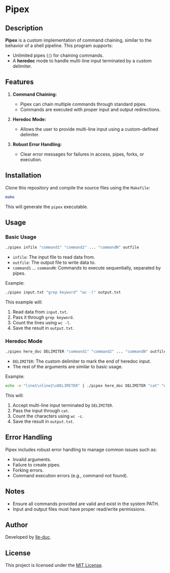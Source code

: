 # Pipex

## Description

**Pipex** is a custom implementation of command chaining, similar to the behavior of a shell pipeline. This program supports:

- Unlimited pipes (`|`) for chaining commands.
- A **heredoc** mode to handle multi-line input terminated by a custom delimiter.

## Features

1. **Command Chaining:**
   - Pipex can chain multiple commands through standard pipes.
   - Commands are executed with proper input and output redirections.

2. **Heredoc Mode:**
   - Allows the user to provide multi-line input using a custom-defined delimiter.

3. **Robust Error Handling:**
   - Clear error messages for failures in access, pipes, forks, or execution.

## Installation

Clone this repository and compile the source files using the `Makefile`:

```bash
make
```

This will generate the `pipex` executable.

## Usage

### Basic Usage

```bash
./pipex infile "command1" "command2" ... "commandN" outfile
```

- `infile`: The input file to read data from.
- `outfile`: The output file to write data to.
- `command1` ... `commandN`: Commands to execute sequentially, separated by pipes.

Example:

```bash
./pipex input.txt "grep keyword" "wc -l" output.txt
```

This example will:
1. Read data from `input.txt`.
2. Pass it through `grep keyword`.
3. Count the lines using `wc -l`.
4. Save the result in `output.txt`.

### Heredoc Mode

```bash
./pipex here_doc DELIMITER "command1" "command2" ... "commandN" outfile
```

- `DELIMITER`: The custom delimiter to mark the end of heredoc input.
- The rest of the arguments are similar to basic usage.

Example:

```bash
echo -e "line1\nline2\nDELIMITER" | ./pipex here_doc DELIMITER "cat" "wc -c" output.txt
```

This will:
1. Accept multi-line input terminated by `DELIMITER`.
2. Pass the input through `cat`.
3. Count the characters using `wc -c`.
4. Save the result in `output.txt`.

## Error Handling

Pipex includes robust error handling to manage common issues such as:

- Invalid arguments.
- Failure to create pipes.
- Forking errors.
- Command execution errors (e.g., command not found).

## Notes

- Ensure all commands provided are valid and exist in the system PATH.
- Input and output files must have proper read/write permissions.

## Author

Developed by [lle-duc](mailto:lle-duc@student.42.fr).

## License

This project is licensed under the [MIT License](LICENSE).


